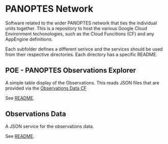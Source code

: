 # PANOPTES Network

Software related to the wider PANOPTES network that ties the individual units together.
This is a repository to host the various Google Cloud Environment techonologies,
such as the Cloud Funcitions (CF) and any AppEngine definitions.

Each subfolder defines a different serivce and the services should be used from
their respective directories. Each directory has a specific README.

## POE - PANOPTES Observations Explorer
<a id="observations-explorer"></a>

A simple table display of the Observations. This reads JSON files that are provided
via the [Observations Data CF](#observations-data)

See [README](observations-explorer/README.md).

## Observations Data
<a id="observatons-data"></a>

A JSON service for the observations data.

See [README](observations-data/README.md).

